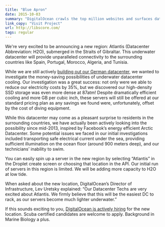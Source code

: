 ```yaml
---
title: "Blue Apron"
date: 2015-10-03
summary: "DigitalOcean crawls the top million websites and surfaces data about font usage across the web."
link_copy: "Visit Project"
url: http://libscore.com/
tags: regular
---
```

We're very excited to be announcing a new region: Atlantis (Datacenter Abbreviation: H2O), submerged in the Straits of Gibraltar. This underwater datacenter will provide unparalleled connectivity to the surrounding countries like Spain, Portugal, Morocco, Algeria, and Tunisia.</p>

While we are still actively [building out our German datacenter](http://digitalocean.uservoice.com/forums/136585-digitalocean/suggestions/4296967-datacenter-in-germany), we wanted to investigate the money-saving possibilities of underwater datacenter cooling. Our investigation was a great success:  not only were we able to reduce our electricity costs by 35%, but we discovered our high-density SSD storage was even more dense at 87atm! Despite dramatically efficient cooling and more GB per cubic inch, these servers will still be offered at our standard pricing plan as any savings we found were, unfortunately, offset by the cost of diving equipment.

While this datacenter may come as a pleasant surprise to residents in the surrounding countries, we have actually been actively looking into the possibility since mid-2013, inspired by Facebook’s energy efficient Arctic Datacenter. Some potential issues we faced in our initial investigations included transporting safe electrical current under the sea, providing sufficient illumination on the ocean floor (around 900 meters deep), and our technicians’ inability to swim. 

You can easily spin up a server in the new region by selecting “Atlantis” in the Droplet create screen or choosing that location in the API. Our initial run of servers in this region is limited. We will be adding more capacity to H2O at low tide. 

When asked about the new location, DigitalOcean’s Director of Infrastructure, Lev Uretsky explained: “Our Datacenter Techs are very excited about Atlantis. We firmly believe that this will be the easiest DC to rack, as our servers become much lighter underwater.”

If this sounds exciting to you, [DigitalOcean is actively hiring](https://www.digitalocean.com/company/careers/) for the new location. Scuba certified candidates are welcome to apply. Background in Marine Biology a plus. 